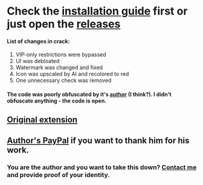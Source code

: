 # Check the [installation guide](https://www.youtube.com/watch?v=oswjtLwCUqg) first or just open the [releases](https://github.com/SaHaL1NeZ/HTML5-Universal-Speed-Hack-Crack/releases)
#### List of changes in crack:
1. VIP-only restrictions were bypassed
2. UI was debloated
3. Watermark was changed and fixed
4. Icon was upscaled by AI and recolored to red
5. One unnecessary check was removed
#### The code was poorly obfuscated by it's [author](https://cheatenginebrasil.com.br) (I think?). I didn't obfuscate anything - the code is open.
## [Original extension](https://chromewebstore.google.com/detail/html5-universal-speed-hac/eckionmoiajpjncecfebdmmbcboblkja)
## [Author's PayPal](https://www.paypal.com/donate/?hosted_button_id=WBGKBJ73EDAW2) if you want to thank him for his work.
### You are the author and you want to take this down? [Contact me](https://t.me/SaHaL1NeZ) and provide proof of your identity.
